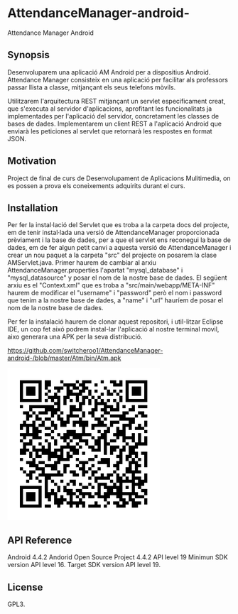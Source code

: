 # AttendanceManager-android-
Attendance Manager Android

## Synopsis

Desenvoluparem una aplicació AM Android per a dispositius Android.
Attendance Manager consisteix en una aplicació per facilitar als professors passar llista a classe,
mitjançant els seus telefons mòvils.

Utilitzarem l'arquitectura REST mitjançant un servlet especificament creat, que s'executa
al servidor d'aplicacions, aprofitant les funcionalitats ja implementades per l'aplicació del
servidor, concretament les classes de bases de dades. Implementarem un client REST a
l'aplicació Android que enviarà les peticiones al servlet que retornarà les respostes en
format JSON.

## Motivation

Project de final de curs de Desenvolupament de Aplicacions Mulitimedia, on es possen a prova els
coneixements adquirits durant el curs.

## Installation

Per fer la instal·lació del Servlet que es troba a la carpeta docs del projecte, em de tenir instal·lada una versió
de AttendanceManager proporcionada prèviament i la base de dades, per a que el servlet ens reconegui la base
de dades, em de fer algun petit canvi a aquesta versió de AttendanceManager i crear un nou paquet a la carpeta "src"
del projecte on posarem la clase AMServlet.java.
Primer haurem de cambiar al arxiu AttendanceManager.properties l'apartat "mysql_database" i "mysql_datasource"
y posar el nom de la nostre base de dades.
El següent arxiu es el "Context.xml" que es troba a "src/main/webapp/META-INF" haurem de modificar el "username" i
"password" però el nom i password que tenim a la nostre base de dades, a "name" i "url" hauríem de posar el nom
de la nostre base de dades.

Per fer la instalació haurem de clonar aquest repositori, i util-litzar Eclipse IDE, un cop fet aixó
podrem instal-lar l'aplicació al nostre terminal movil, aixo generara una APK per la seva distribució.

https://github.com/switcheroo1/AttendanceManager-android-/blob/master/Atm/bin/Atm.apk

![alt tag](https://github.com/switcheroo1/AttendanceManager-android-/blob/master/Atm/docs/qrplanet.png)

## API Reference

Android 4.4.2 Andorid Open Source Project 4.4.2 API level 19
Minimun SDK version API level 16. 
Target SDK version API level 19.

## License

GPL3.
